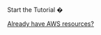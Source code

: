 <br>
<docs-internal-link-button href="~/start/getting-started/setup.md">
  <span slot="text">Start the Tutorial �</span>
</docs-internal-link-button>

[Already have AWS resources?](~/lib/project-setup/use-existing-resources.md)
